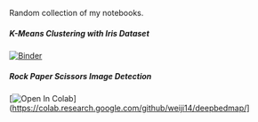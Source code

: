 Random collection of my notebooks. 

##### K-Means Clustering with Iris Dataset 
[![Binder](https://mybinder.org/badge_logo.svg)](https://mybinder.org/v2/gh/jerichosiahaya/my-notebooks/master?filepath=k-means%20clustering%20using%20iris%20dataset%2FClustering%20using%20Iris%20dataset.ipynb)

##### Rock Paper Scissors Image Detection
[![Open In Colab](https://colab.research.google.com/assets/colab-badge.svg)](https://colab.research.google.com/github/weiji14/deepbedmap/]
